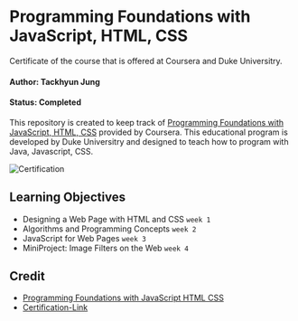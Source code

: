 # Programming Foundations with JavaScript, HTML, CSS
Certificate of the course that is offered at Coursera and Duke Universitry.

#### Author: Tackhyun Jung

#### Status: Completed

This repository is created to keep track of [Programming Foundations with JavaScript, HTML, CSS](https://www.coursera.org/learn/duke-programming-web?specialization=java-programming) provided by Coursera.
This educational program is developed by Duke Universitry and designed to teach how to program with Java, Javascript, CSS. 

![Certification](https://user-images.githubusercontent.com/41291493/109484522-dffc5700-7ac3-11eb-8879-dbc81d29f38c.png)

## Learning Objectives
* Designing a Web Page with HTML and CSS `week 1`
* Algorithms and Programming Concepts `week 2`
* JavaScript for Web Pages `week 3`
* MiniProject: Image Filters on the Web `week 4`

## Credit
* [Programming Foundations with JavaScript HTML CSS](https://www.coursera.org/learn/duke-programming-web?specialization=java-programming)
* [Certification-Link](https://www.coursera.org/account/accomplishments/verify/8J4BFPFRNR4A)
